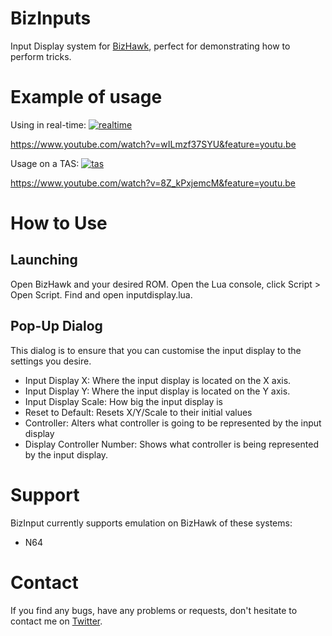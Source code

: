 # BizInputs
Input Display system for [BizHawk](https://github.com/TASVideos/BizHawk), perfect for demonstrating how to perform tricks.

# Example of usage
Using in real-time: [![realtime](https://img.youtube.com/vi/wILmzf37SYU/0.jpg)](https://www.youtube.com/watch?v=wILmzf37SYU)

https://www.youtube.com/watch?v=wILmzf37SYU&feature=youtu.be

Usage on a TAS: [![tas](https://img.youtube.com/vi/8Z_kPxjemcM/0.jpg)](https://www.youtube.com/watch?v=8Z_kPxjemcM)

https://www.youtube.com/watch?v=8Z_kPxjemcM&feature=youtu.be

# How to Use
## Launching
Open BizHawk and your desired ROM. Open the Lua console, click Script > Open Script. Find and open inputdisplay.lua.

## Pop-Up Dialog
This dialog is to ensure that you can customise the input display to the settings you desire.
- Input Display X: Where the input display is located on the X axis.
- Input Display Y: Where the input display is located on the Y axis.
- Input Display Scale: How big the input display is
- Reset to Default: Resets X/Y/Scale to their initial values
- Controller: Alters what controller is going to be represented by the input display
- Display Controller Number: Shows what controller is being represented by the input display.

# Support
BizInput currently supports emulation on BizHawk of these systems:
- N64

# Contact
If you find any bugs, have any problems or requests, don't hesitate to contact me on [Twitter](http://www.twitter.com/tjballaam).

